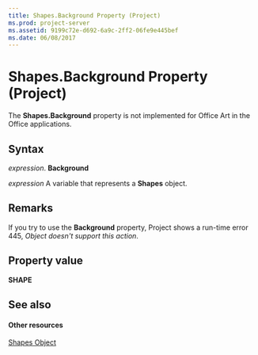 ```yaml
---
title: Shapes.Background Property (Project)
ms.prod: project-server
ms.assetid: 9199c72e-d692-6a9c-2ff2-06fe9e445bef
ms.date: 06/08/2017
---
```



# Shapes.Background Property (Project)
The **Shapes.Background** property is not implemented for Office Art in the Office applications.

## Syntax

 _expression_. **Background**

 _expression_ A variable that represents a **Shapes** object.


## Remarks

If you try to use the **Background** property, Project shows a run-time error 445, _Object doesn't support this action_.


## Property value

 **SHAPE**


## See also


#### Other resources


[Shapes Object](shapes-object-project.md)
